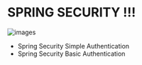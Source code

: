 #   SPRING SECURITY !!!
![images](https://github.com/user-attachments/assets/08e0d135-4def-4224-b783-a6ae43e81aa4)
* Spring Security Simple Authentication
* Spring Security Basic Authentication

